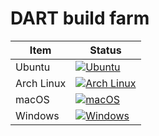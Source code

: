 # DART build farm

| Item              | Status                                                                                                                                 |
| ----------------- | -------------------------------------------------------------------------------------------------------------------------------------- |
| Ubuntu            | [![Ubuntu](https://github.com/dartsim/dart-build-farm/actions/workflows/ubuntu.yml/badge.svg)](https://github.com/dartsim/dart-build-farm/actions/workflows/ubuntu.yml) |
| Arch Linux        | [![Arch Linux](https://github.com/dartsim/dart-build-farm/actions/workflows/archlinux.yml/badge.svg)](https://github.com/dartsim/dart-build-farm/actions/workflows/archlinux.yml) |
| macOS             | [![macOS](https://github.com/dartsim/dart-build-farm/actions/workflows/macos.yml/badge.svg)](https://github.com/dartsim/dart-build-farm/actions/workflows/macos.yml) |
| Windows           | [![Windows](https://github.com/dartsim/dart-build-farm/actions/workflows/windows.yml/badge.svg)](https://github.com/dartsim/dart-build-farm/actions/workflows/windows.yml) |
